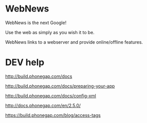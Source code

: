 WebNews
=======

WebNews is the next Google!

Use the web as simply as you wish it to be.

WebNews links to a webserver and provide online/offline features.

DEV help
=======

http://build.phonegap.com/docs

http://build.phonegap.com/docs/preparing-your-app

http://build.phonegap.com/docs/config-xml

http://docs.phonegap.com/en/2.5.0/

https://build.phonegap.com/blog/access-tags

